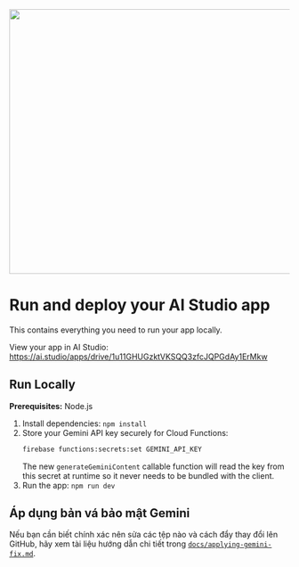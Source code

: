 <div align="center">
<img width="1200" height="475" alt="GHBanner" src="https://github.com/user-attachments/assets/0aa67016-6eaf-458a-adb2-6e31a0763ed6" />
</div>

# Run and deploy your AI Studio app

This contains everything you need to run your app locally.

View your app in AI Studio: https://ai.studio/apps/drive/1u11GHUGzktVKSQQ3zfcJQPGdAy1ErMkw

## Run Locally

**Prerequisites:**  Node.js


1. Install dependencies:
   `npm install`
2. Store your Gemini API key securely for Cloud Functions:
   ```bash
   firebase functions:secrets:set GEMINI_API_KEY
   ```
   The new `generateGeminiContent` callable function will read the key from this
   secret at runtime so it never needs to be bundled with the client.
3. Run the app:
   `npm run dev`

## Áp dụng bản vá bảo mật Gemini
Nếu bạn cần biết chính xác nên sửa các tệp nào và cách đẩy thay đổi lên GitHub, hãy xem tài liệu hướng dẫn chi tiết trong [`docs/applying-gemini-fix.md`](docs/applying-gemini-fix.md).
